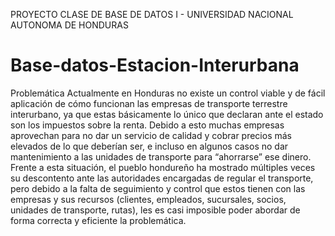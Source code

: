 PROYECTO CLASE DE BASE DE DATOS I - UNIVERSIDAD NACIONAL AUTONOMA DE HONDURAS
# Base-datos-Estacion-Interurbana

Problemática
Actualmente en Honduras no existe un control viable y de fácil aplicación de cómo
funcionan las empresas de transporte terrestre interurbano, ya que estas básicamente lo único
que declaran ante el estado son los impuestos sobre la renta. Debido a esto muchas empresas
aprovechan para no dar un servicio de calidad y cobrar precios más elevados de lo que
deberían ser, e incluso en algunos casos no dar mantenimiento a las unidades de transporte
para “ahorrarse” ese dinero.
Frente a esta situación, el pueblo hondureño ha mostrado múltiples veces su
descontento ante las autoridades encargadas de regular el transporte, pero debido a la falta de
seguimiento y control que estos tienen con las empresas y sus recursos (clientes, empleados,
sucursales, socios, unidades de transporte, rutas), les es casi imposible poder abordar de
forma correcta y eficiente la problemática.

